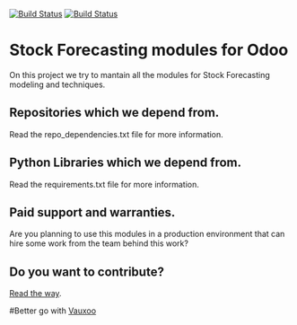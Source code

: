[![Build Status](http://runbot.odoo.com/logo.png)](http://runbot.vauxoo.com/runbot/)
[![Build Status](https://travis-ci.org/Vauxoo/addons-vauxoo.svg)](https://travis-ci.org/Vauxoo/addons-vauxoo)

Stock Forecasting modules for Odoo
===

On this project we try to mantain all the modules for Stock Forecasting
modeling and techniques.

Repositories which we depend from.
---

Read the repo_dependencies.txt file for more information.

Python Libraries which we depend from.
---

Read the requirements.txt file for more information.

Paid support and warranties.
---

Are you planning to use this modules in a production environment that can hire
some work from the team behind this work?

Do you want to contribute?
---

[Read the way](https://github.com/Vauxoo/stock-forecasting/blob/8.0/CONTRIBUTING.md).

#Better go with [Vauxoo](http://vauxoo.com)

